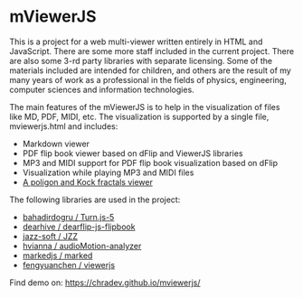 #  mViewerJS 
This is a project for a web multi-viewer written entirely in HTML and JavaScript. There are some more staff included in the current project. There are also some 3-rd party libraries with separate licensing. Some of the materials included are intended for children, and others are the result of my many years of work as a professional in the fields of physics, engineering, computer sciences and information technologies.

The main features of the mViewerJS is to help in the visualization of files like MD, PDF, MIDI, etc. The visualization is supported by a single file,  mviewerjs.html and includes:
- Markdown viewer
- PDF flip book viewer based on dFlip and ViewerJS libraries
- MP3 and MIDI support for PDF flip book visualization based on dFlip
- Visualization while playing MP3 and MIDI files
- [A poligon and Kock fractals viewer](pgviewer)

 The following libraries are used in the project:
 - <a href="https://github.com/bahadirdogru/Turn.js-5/tree/master" target="_blank"> bahadirdogru / Turn.js-5 </a>
 - <a href="https://github.com/dearhive/dearflip-js-flipbook" target="_blank"> dearhive / dearflip-js-flipbook </a>
 - <a href="https://github.com/jazz-soft/JZZ" target="_blank"> jazz-soft / JZZ </a>
 - <a href="https://github.com/hvianna/audioMotion-analyzer/tree/master" target="_blank"> hvianna / audioMotion-analyzer </a>
 - <a href="https://github.com/markedjs/marked" target="_blank"> markedjs / marked </a>
 - <a href="https://github.com/fengyuanchen/viewerjs" target="_blank"> fengyuanchen / viewerjs </a>


Find demo on: <a href="https://chradev.github.io/mviewerjs/" target="_blank">https://chradev.github.io/mviewerjs/</a>
 
